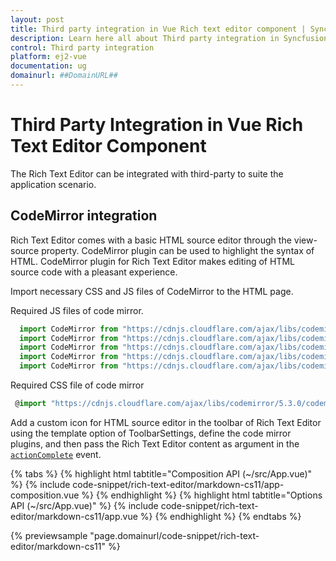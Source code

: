 ```yaml
---
layout: post
title: Third party integration in Vue Rich text editor component | Syncfusion
description: Learn here all about Third party integration in Syncfusion Vue Rich text editor component of Syncfusion Essential JS 2 and more.
control: Third party integration 
platform: ej2-vue
documentation: ug
domainurl: ##DomainURL##
---
```


# Third Party Integration in Vue Rich Text Editor Component

The Rich Text Editor can be integrated with third-party to suite the application scenario.

## CodeMirror integration

Rich Text Editor comes with a basic HTML source editor through the view-source property. CodeMirror plugin can be used to highlight the syntax of HTML. CodeMirror plugin for Rich Text Editor makes editing of HTML source code with a pleasant experience.

Import necessary CSS and JS files of CodeMirror to the HTML page.

Required JS files of code mirror.

```ts
  import CodeMirror from "https://cdnjs.cloudflare.com/ajax/libs/codemirror/5.3.0/codemirror.js";
  import CodeMirror from "https://cdnjs.cloudflare.com/ajax/libs/codemirror/5.3.0/mode/css/css.js";
  import CodeMirror from "https://cdnjs.cloudflare.com/ajax/libs/codemirror/5.3.0/mode/xml/xml.js";
  import CodeMirror from "https://cdnjs.cloudflare.com/ajax/libs/codemirror/5.3.0/mode/htmlmixed/htmlmixed.js";
  import CodeMirror from "https://cdnjs.cloudflare.com/ajax/libs/codemirror/5.3.0/mode/javascript/javascript.js";

```

Required CSS file of code mirror

```ts
 @import "https://cdnjs.cloudflare.com/ajax/libs/codemirror/5.3.0/codemirror.min.css";
```

Add a custom icon for HTML source editor in the toolbar of Rich Text Editor using the template option of ToolbarSettings, define the code mirror plugins, and then pass the Rich Text Editor content as argument in the [`actionComplete`](https://ej2.syncfusion.com/vue/documentation/api/rich-text-editor/#actioncomplete) event.

{% tabs %}
{% highlight html tabtitle="Composition API (~/src/App.vue)" %}
{% include code-snippet/rich-text-editor/markdown-cs11/app-composition.vue %}
{% endhighlight %}
{% highlight html tabtitle="Options API (~/src/App.vue)" %}
{% include code-snippet/rich-text-editor/markdown-cs11/app.vue %}
{% endhighlight %}
{% endtabs %}
        
{% previewsample "page.domainurl/code-snippet/rich-text-editor/markdown-cs11" %}